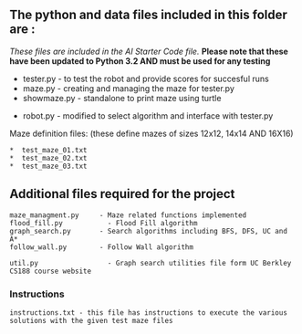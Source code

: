 ## The python and data files included in this folder are :
_These files are included in the *AI Starter Code* file._
**Please note that these have been updated to Python 3.2 AND must be used for any testing**

  - tester.py	- to test the robot and provide scores for succesful runs
  - maze.py		- creating and managing the maze for tester.py
  - showmaze.py	- standalone to print maze using turtle
	
  * robot.py		- modified to select algorithm and interface with tester.py
  
  Maze definition files: (these define mazes of sizes 12x12, 14x14 AND 16X16)
  
  	*  test_maze_01.txt
	*  test_maze_02.txt
	*  test_maze_03.txt

## Additional files required for the project
	maze_managment.py	  - Maze related functions implemented
	flood_fill.py		    - Flood Fill algorithm
	graph_search.py		  - Search algorithms including BFS, DFS, UC and A*
	follow_wall.py		  - Follow Wall algorithm
	
	util.py			        - Graph search utilities file form UC Berkley CS188 course website
	
	
### Instructions 
	instructions.txt - this file has instructions to execute the various solutions with the given test maze files
